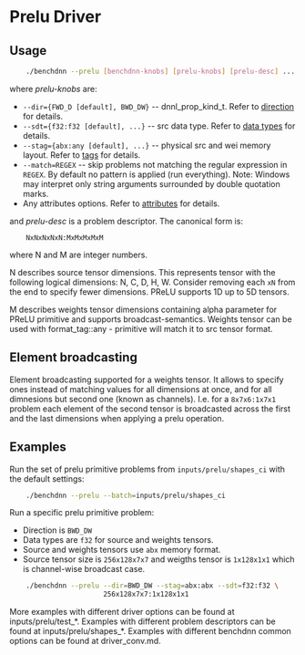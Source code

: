 # Prelu Driver

## Usage
``` sh
    ./benchdnn --prelu [benchdnn-knobs] [prelu-knobs] [prelu-desc] ...
```

where *prelu-knobs* are:
 - `--dir={FWD_D [default], BWD_DW}` -- dnnl_prop_kind_t.
            Refer to [direction](knobs_dir.md) for details.
 - `--sdt={f32:f32 [default], ...}` -- src data type.
            Refer to [data types](knobs_dt.md) for details.
 - `--stag={abx:any [default], ...}` -- physical src and wei memory layout.
            Refer to [tags](knobs_tag.md) for details.
 - `--match=REGEX` -- skip problems not matching the regular expression in
            `REGEX`. By default no pattern is applied (run everything).
            Note: Windows may interpret only string arguments surrounded by
            double quotation marks.
 - Any attributes options. Refer to [attributes](knobs_attr.md) for details.

and *prelu-desc* is a problem descriptor. The canonical form is:
```
    NxNxNxNxN:MxMxMxMxM
```
where N and M are integer numbers.

N describes source tensor dimensions. This represents tensor with the
following logical dimensions: N, C, D, H, W. Consider removing each `xN` from
the end to specify fewer dimensions. PReLU supports 1D up to 5D tensors.

M describes weights tensor dimensions containing alpha parameter for PReLU
primitive and supports broadcast-semantics. Weights tensor can be used with
format_tag::any - primitive will match it to src tensor format.

## Element broadcasting

Element broadcasting supported for a weights tensor. It allows to specify ones
instead of matching values for all dimensions at once, and for all dimnesions
but second one (known as channels). I.e. for a `8x7x6:1x7x1` problem each
element of the second tensor is broadcasted across the first and the last
dimensions when applying a prelu operation.

## Examples

Run the set of prelu primitive problems from `inputs/prelu/shapes_ci`
with the default settings:
``` sh
    ./benchdnn --prelu --batch=inputs/prelu/shapes_ci
```

Run a specific prelu primitive problem:
- Direction is `BWD_DW`
- Data types are `f32` for source and weights tensors.
- Source and weights tensors use `abx` memory format.
- Source tensor size is `256x128x7x7` and weigths tensor is `1x128x1x1`
  which is channel-wise broadcast case.
``` sh
    ./benchdnn --prelu --dir=BWD_DW --stag=abx:abx --sdt=f32:f32 \
                       256x128x7x7:1x128x1x1
```

More examples with different driver options can be found at
inputs/prelu/test_\*. Examples with different problem descriptors can be found
at inputs/prelu/shapes_\*. Examples with different benchdnn common options can
be found at driver_conv.md.
